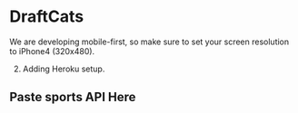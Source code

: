 # DraftCats

We are developing mobile-first, so make sure to set your screen resolution to iPhone4 (320x480).


2. Adding Heroku setup.

## Paste sports API Here
